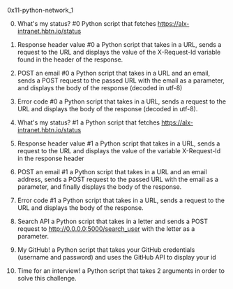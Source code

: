 0x11-python-network_1

0. What's my status? #0
Python script that fetches https://alx-intranet.hbtn.io/status

1. Response header value #0
a Python script that takes in a URL, sends a request to the URL and displays the value of the X-Request-Id variable found in the header of the response.

2. POST an email #0
a Python script that takes in a URL and an email, sends a POST request to the passed URL with the email as a parameter, and displays the body of the response (decoded in utf-8)

3. Error code #0
a Python script that takes in a URL, sends a request to the URL and displays the body of the response (decoded in utf-8).

4. What's my status? #1
a Python script that fetches https://alx-intranet.hbtn.io/status

5. Response header value #1
a Python script that takes in a URL, sends a request to the URL and displays the value of the variable X-Request-Id in the response header

6. POST an email #1
a Python script that takes in a URL and an email address, sends a POST request to the passed URL with the email as a parameter, and finally displays the body of the response.

7. Error code #1
a Python script that takes in a URL, sends a request to the URL and displays the body of the response.

8. Search API
a Python script that takes in a letter and sends a POST request to http://0.0.0.0:5000/search_user with the letter as a parameter.

9. My GitHub!
a Python script that takes your GitHub credentials (username and password) and uses the GitHub API to display your id

10. Time for an interview!
a Python script that takes 2 arguments in order to solve this challenge.
